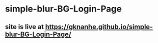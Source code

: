 # simple-blur-BG-Login-Page

##  site is live at https://gknanhe.github.io/simple-blur-BG-Login-Page/
